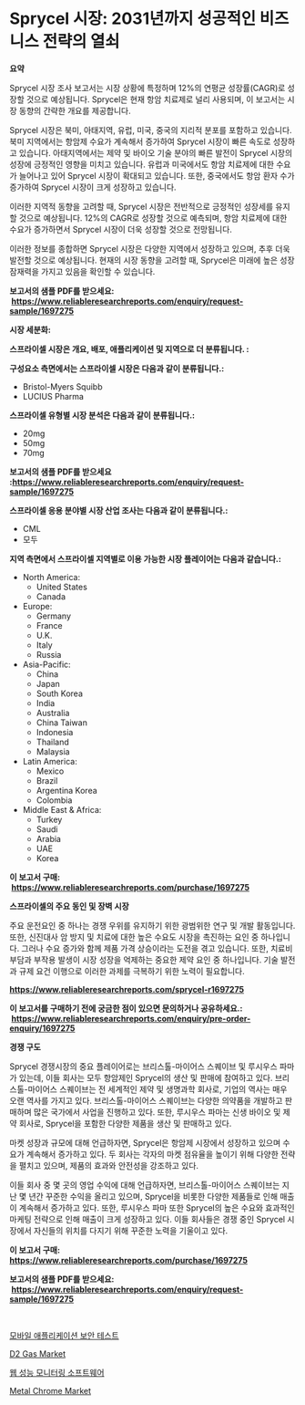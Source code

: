 <p><h1>Sprycel 시장: 2031년까지 성공적인 비즈니스 전략의 열쇠</h1></p><p><strong>요약</strong></p>
<p><p>Sprycel 시장 조사 보고서는 시장 상황에 특정하며 12%의 연평균 성장률(CAGR)로 성장할 것으로 예상됩니다. Sprycel은 현재 항암 치료제로 널리 사용되며, 이 보고서는 시장 동향의 간략한 개요를 제공합니다.</p><p>Sprycel 시장은 북미, 아태지역, 유럽, 미국, 중국의 지리적 분포를 포함하고 있습니다. 북미 지역에서는 항암제 수요가 계속해서 증가하여 Sprycel 시장이 빠른 속도로 성장하고 있습니다. 아태지역에서는 제약 및 바이오 기술 분야의 빠른 발전이 Sprycel 시장의 성장에 긍정적인 영향을 미치고 있습니다. 유럽과 미국에서도 항암 치료제에 대한 수요가 늘어나고 있어 Sprycel 시장이 확대되고 있습니다. 또한, 중국에서도 항암 환자 수가 증가하여 Sprycel 시장이 크게 성장하고 있습니다.</p><p>이러한 지역적 동향을 고려할 때, Sprycel 시장은 전반적으로 긍정적인 성장세를 유지할 것으로 예상됩니다. 12%의 CAGR로 성장할 것으로 예측되며, 항암 치료제에 대한 수요가 증가하면서 Sprycel 시장이 더욱 성장할 것으로 전망됩니다.</p><p>이러한 정보를 종합하면 Sprycel 시장은 다양한 지역에서 성장하고 있으며, 추후 더욱 발전할 것으로 예상됩니다. 현재의 시장 동향을 고려할 때, Sprycel은 미래에 높은 성장 잠재력을 가지고 있음을 확인할 수 있습니다.</p></p>
<p><strong>보고서의 샘플 PDF를 받으세요: &nbsp;<a href="https://www.reliableresearchreports.com/enquiry/request-sample/1697275">https://www.reliableresearchreports.com/enquiry/request-sample/1697275</a></strong></p>
<p><strong>시장 세분화:</strong></p>
<p><strong> 스프라이셀 시장은 개요, 배포, 애플리케이션 및 지역으로 더 분류됩니다. :</strong></p>
<p><strong>구성요소 측면에서는 스프라이셀 시장은 다음과 같이 분류됩니다.:</strong></p>
<p><ul><li>Bristol-Myers Squibb</li><li>LUCIUS Pharma</li></ul></p>
<p><strong> 스프라이셀 유형별 시장 분석은 다음과 같이 분류됩니다.:</strong></p>
<p><ul><li>20mg</li><li>50mg</li><li>70mg</li></ul></p>
<p><strong>보고서의 샘플 PDF를 받으세요 :<a href="https://www.reliableresearchreports.com/enquiry/request-sample/1697275">https://www.reliableresearchreports.com/enquiry/request-sample/1697275</a></strong></p>
<p><strong> 스프라이셀 응용 분야별 시장 산업 조사는 다음과 같이 분류됩니다.:</strong></p>
<p><ul><li>CML</li><li>모두</li></ul></p>
<p><strong>지역 측면에서 스프라이셀 지역별로 이용 가능한 시장 플레이어는 다음과 같습니다.:</strong></p>
<p><ul>
    <li>
        North America:
        <ul>
            <li>United States</li>
            <li>Canada</li>
        </ul>
    </li>
    <li>
        Europe:
        <ul>
            <li>Germany</li>
            <li>France</li>
            <li>U.K.</li>
            <li>Italy</li>
            <li>Russia</li>
        </ul>
    </li>
    <li>
        Asia-Pacific:
        <ul>
            <li>China</li>
            <li>Japan</li>
            <li>South Korea</li>
            <li>India</li>
            <li>Australia</li>
            <li>China Taiwan</li>
            <li>Indonesia</li>
            <li>Thailand</li>
            <li>Malaysia</li>
        </ul>
    </li>
    <li>
        Latin America:
        <ul>
            <li>Mexico</li>
            <li>Brazil</li>
            <li>Argentina Korea</li>
            <li>Colombia</li>
        </ul>
    </li>
    <li>
        Middle East & Africa:
        <ul>
            <li>Turkey</li>
            <li>Saudi</li>
            <li>Arabia</li>
            <li>UAE</li>
            <li>Korea</li>
        </ul>
    </li>
    </ul></p>
<p><strong>이 보고서 구매: &nbsp;<a href="https://www.reliableresearchreports.com/purchase/1697275">https://www.reliableresearchreports.com/purchase/1697275</a></strong></p>
<p><strong>스프라이셀의 주요 동인 및 장벽 시장</strong></p>
<p><p>주요 운전요인 중 하나는 경쟁 우위를 유지하기 위한 광범위한 연구 및 개발 활동입니다. 또한, 신진대사 암 방지 및 치료에 대한 높은 수요도 시장을 촉진하는 요인 중 하나입니다. 그러나 수요 증가와 함께 제품 가격 상승이라는 도전을 겪고 있습니다. 또한, 치료비 부담과 부작용 발생이 시장 성장을 억제하는 중요한 제약 요인 중 하나입니다. 기술 발전과 규제 요건 이행으로 이러한 과제를 극복하기 위한 노력이 필요합니다.</p></p>
<p><strong><a href="https://www.reliableresearchreports.com/sprycel-r1697275">https://www.reliableresearchreports.com/sprycel-r1697275</a></strong></p>
<p><strong>이 보고서를 구매하기 전에 궁금한 점이 있으면 문의하거나 공유하세요.: &nbsp;<a href="https://www.reliableresearchreports.com/enquiry/pre-order-enquiry/1697275">https://www.reliableresearchreports.com/enquiry/pre-order-enquiry/1697275</a></strong></p>
<p><strong>경쟁 구도</strong></p>
<p><p>Sprycel 경쟁시장의 중요 플레이어로는 브리스톨-마이어스 스퀘이브 및 루시우스 파마가 있는데, 이들 회사는 모두 항암제인 Sprycel의 생산 및 판매에 참여하고 있다. 브리스톨-마이어스 스퀘이브는 전 세계적인 제약 및 생명과학 회사로, 기업의 역사는 매우 오랜 역사를 가지고 있다. 브리스톨-마이어스 스퀘이브는 다양한 의약품을 개발하고 판매하며 많은 국가에서 사업을 진행하고 있다. 또한, 루시우스 파마는 신생 바이오 및 제약 회사로, Sprycel을 포함한 다양한 제품을 생산 및 판매하고 있다.</p><p>마켓 성장과 규모에 대해 언급하자면, Sprycel은 항암제 시장에서 성장하고 있으며 수요가 계속해서 증가하고 있다. 두 회사는 각자의 마켓 점유율을 높이기 위해 다양한 전략을 펼치고 있으며, 제품의 효과와 안전성을 강조하고 있다.</p><p>이들 회사 중 몇 곳의 영업 수익에 대해 언급하자면, 브리스톨-마이어스 스퀘이브는 지난 몇 년간 꾸준한 수익을 올리고 있으며, Sprycel을 비롯한 다양한 제품들로 인해 매출이 계속해서 증가하고 있다. 또한, 루시우스 파마 또한 Sprycel의 높은 수요와 효과적인 마케팅 전략으로 인해 매출이 크게 성장하고 있다. 이들 회사들은 경쟁 중인 Sprycel 시장에서 자신들의 위치를 다지기 위해 꾸준한 노력을 기울이고 있다.</p></p>
<p><strong>이 보고서 구매: &nbsp; <a href="https://www.reliableresearchreports.com/purchase/1697275">https://www.reliableresearchreports.com/purchase/1697275</a></strong></p>
<p><strong>보고서의 샘플 PDF를 받으세요: &nbsp;<a href="https://www.reliableresearchreports.com/enquiry/request-sample/1697275">https://www.reliableresearchreports.com/enquiry/request-sample/1697275</a></strong><strong></strong></p>
<p>&nbsp;</p>
<p><p><a href="https://github.com/camron674/Market-Research-Report-List-1/blob/main/389883635923.md">모바일 애플리케이션 보안 테스트</a></p><p><a href="https://issuu.com/reportprime-2/docs/d2-gas-market-size-2030.pptx">D2 Gas Market</a></p><p><a href="https://github.com/BrettWeberrt8767765/Market-Research-Report-List-1/blob/main/377158735922.md">웹 성능 모니터링 소프트웨어</a></p><p><a href="https://issuu.com/reportprime-2/docs/metal-chrome-market-size-2030.pptx">Metal Chrome Market</a></p></p>